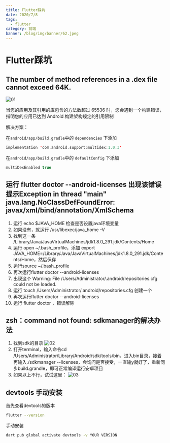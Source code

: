 ```yaml
---
title: Flutter踩坑
date: 2020/7/8
tags:
  - flutter
category: 前端
banner: /blog/img/banner/62.jpeg
---
```


# Flutter踩坑

## The number of method references in a .dex file cannot exceed 64K.

![01](/Users/Administrator/Desktop/文档/01.png)

当您的应用及其引用的库包含的方法数超过 65536 时，您会遇到一个构建错误，指明您的应用已达到 Android 构建架构规定的引用限制

解决方案：

在`android/app/build.gradle`中的 `dependencies` 下添加 
```kotlin
implementation 'com.android.support:multidex:1.0.3'
```
在`android/app/build.gradle`中的 `defaultConfig` 下添加 
```kotlin
multiDexEnabled true
```

## 运行 flutter doctor --android-licenses 出现该错误提示Exception in thread "main" java.lang.NoClassDefFoundError: javax/xml/bind/annotation/XmlSchema

1. 运行 echo $JAVA_HOME 检查是否设置java环境变量
2. 如果没有，就运行 /usr/libexec/java_home -V
3. 找到这一条 /Library/Java/JavaVirtualMachines/jdk1.8.0_291.jdk/Contents/Home
4. 运行 open ~/.bash_profile，添加 export JAVA_HOME=/Library/Java/JavaVirtualMachines/jdk1.8.0_291.jdk/Contents/Home，然后保存
5. 运行source ~/.bash_profile
6. 再次运行flutter doctor --android-licenses
7. 出现这个 Warning: File /Users/Administrator/.android/repositories.cfg could not be loaded.
8. 运行 touch /Users/Administrator/.android/repositories.cfg 创建一个
9. 再次运行flutter doctor --android-licenses
10. 运行 flutter doctor ，错误解除

## zsh：command not found: sdkmanager的解决办法
1. 找到sdk的目录
![02](/Users/Administrator/Desktop/文档/02.png)
2. 打开terminal，输入命令cd /Users/Administrator/Library/Android/sdk/tools/bin，进入bin目录，接着再输入./sdkmanager --licenses，会询问是否接受，一直输y就好了，重新同步build.grandle，即可正常编译运行安卓项目
3. 如果以上不行，试试这里：
![03](/Users/Administrator/Desktop/文档/03.png)

## devtools 手动安装
首先查看devtools的版本
```bash
flutter --version
```
手动安装
```bash
dart pub global activate devtools -v YOUR VERSION
```